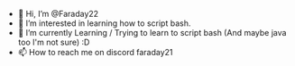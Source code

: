 - 👋 Hi, I’m @Faraday22
- 👀 I’m interested in learning how to script bash.
- 🌱 I’m currently Learning / Trying to learn to script bash (And maybe java too I'm not sure) :D
- 📫 How to reach me on discord faraday21

